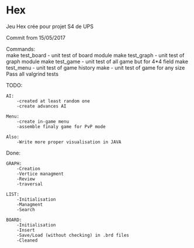# Hex
Jeu Hex crée pour projet S4 de UPS

Commit from 15/05/2017

Commands:  
		make test_board - unit test of board module
		make test_graph - unit test of graph module
		make test_game  - unit test of all game but for 4*4 field
		make test_menu  - unit test of game history
		make 		- unit test of game for any size
		Pass all valgrind tests

TODO:

	AI:
		-created at least random one
		-create advances AI

	Menu:
		-create in-game menu
		-assemble finaly game for PvP mode

	Also:
		-Write more proper visualisation in JAVA

Done:

	GRAPH:
		-Creation
		-Vertice managment
		-Review
		-traversal

	LIST:
		-Initialisation
		-Managment
		-Search

	BOARD:
		-Initialisation
		-Insert
		-Save/Load (without checking) in .brd files
		-Cleaned
